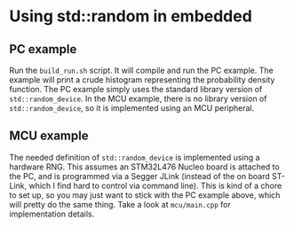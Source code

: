 # Using std::random in embedded
## PC example
Run the `build_run.sh` script.  It will compile and run the PC example.  The example will print a crude histogram representing the probability density function.  The PC example simply uses the standard library version of `std::random_device`.  In the MCU example, there is no library version of `std::random_device`, so it is implemented using an MCU peripheral.
## MCU example
The needed definition of `std::random_device` is implemented using a hardware RNG.  This assumes an STM32L476 Nucleo board is attached to the PC, and is programmed via a Segger JLink (instead of the on board ST-Link, which I find hard to control via command line).  This is kind of a chore to set up, so you may just want to stick with the PC example above, which will pretty do the same thing.  Take a look at `mcu/main.cpp` for implementation details.